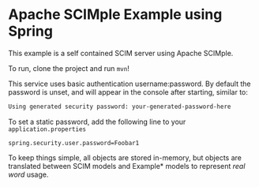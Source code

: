 Apache SCIMple Example using Spring
===================================

This example is a self contained SCIM server using Apache SCIMple.

To run, clone the project and run `mvn`!

This service uses basic authentication username:password. By default the password is unset, and will appear in the console after starting, similar to:

```txt
Using generated security password: your-generated-password-here
```

To set a static password, add the following line to your `application.properties`

```properties
spring.security.user.password=Foobar1 
```

To keep things simple, all objects are stored in-memory, but objects are translated between SCIM models and Example* models to represent _real word_ usage.   
